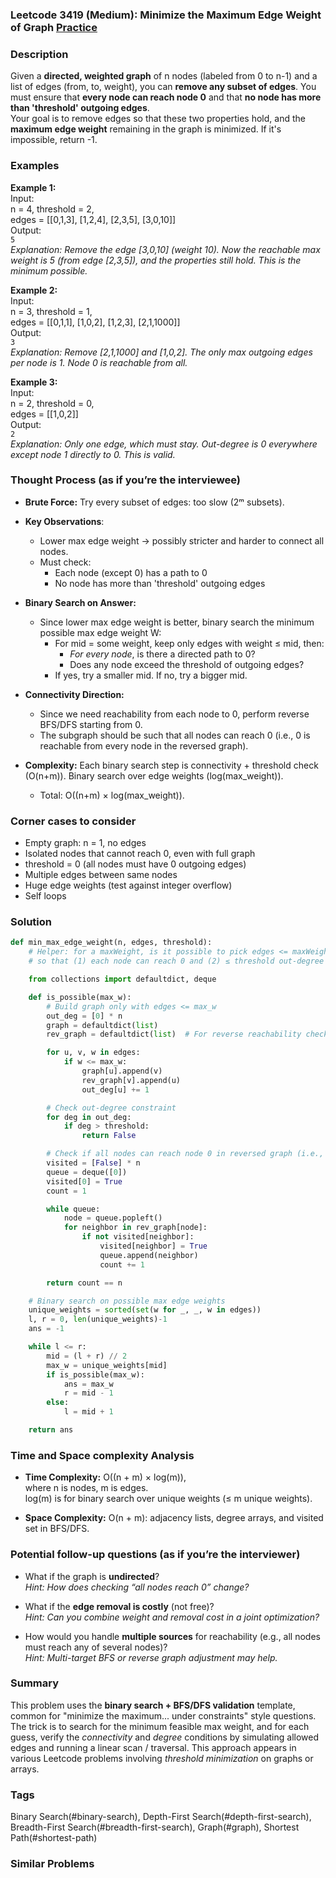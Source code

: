 ### Leetcode 3419 (Medium): Minimize the Maximum Edge Weight of Graph [Practice](https://leetcode.com/problems/minimize-the-maximum-edge-weight-of-graph)

### Description  
Given a **directed, weighted graph** of n nodes (labeled from 0 to n-1) and a list of edges (from, to, weight), you can **remove any subset of edges**. You must ensure that **every node can reach node 0** and that **no node has more than 'threshold' outgoing edges**.  
Your goal is to remove edges so that these two properties hold, and the **maximum edge weight** remaining in the graph is minimized. If it's impossible, return -1.

### Examples  

**Example 1:**  
Input:  
n = 4, threshold = 2,  
edges = [[0,1,3], [1,2,4], [2,3,5], [3,0,10]]  
Output:  
`5`  
*Explanation: Remove the edge [3,0,10] (weight 10). Now the reachable max weight is 5 (from edge [2,3,5]), and the properties still hold. This is the minimum possible.*

**Example 2:**  
Input:  
n = 3, threshold = 1,  
edges = [[0,1,1], [1,0,2], [1,2,3], [2,1,1000]]  
Output:  
`3`  
*Explanation: Remove [2,1,1000] and [1,0,2]. The only max outgoing edges per node is 1. Node 0 is reachable from all.*

**Example 3:**  
Input:  
n = 2, threshold = 0,  
edges = [[1,0,2]]  
Output:  
`2`  
*Explanation: Only one edge, which must stay. Out-degree is 0 everywhere except node 1 directly to 0. This is valid.*

### Thought Process (as if you’re the interviewee)  
- **Brute Force:** Try every subset of edges: too slow (2ᵐ subsets).
- **Key Observations**:  
  - Lower max edge weight → possibly stricter and harder to connect all nodes.
  - Must check:  
    - Each node (except 0) has a path to 0  
    - No node has more than 'threshold' outgoing edges
- **Binary Search on Answer:**  
  - Since lower max edge weight is better, binary search the minimum possible max edge weight W:
    - For mid = some weight, keep only edges with weight ≤ mid, then:
      - *For every node*, is there a directed path to 0?
      - Does any node exceed the threshold of outgoing edges?
    - If yes, try a smaller mid. If no, try a bigger mid.
- **Connectivity Direction:**  
  - Since we need reachability from each node to 0, perform reverse BFS/DFS starting from 0.
  - The subgraph should be such that all nodes can reach 0 (i.e., 0 is reachable from every node in the reversed graph).

- **Complexity:** Each binary search step is connectivity + threshold check (O(n+m)). Binary search over edge weights (log(max_weight)).  
  - Total: O((n+m) × log(max_weight)).

### Corner cases to consider  
- Empty graph: n = 1, no edges  
- Isolated nodes that cannot reach 0, even with full graph  
- threshold = 0 (all nodes must have 0 outgoing edges)  
- Multiple edges between same nodes  
- Huge edge weights (test against integer overflow)  
- Self loops

### Solution

```python
def min_max_edge_weight(n, edges, threshold):
    # Helper: for a maxWeight, is it possible to pick edges <= maxWeight
    # so that (1) each node can reach 0 and (2) ≤ threshold out-degree per node?

    from collections import defaultdict, deque

    def is_possible(max_w):
        # Build graph only with edges <= max_w
        out_deg = [0] * n
        graph = defaultdict(list)
        rev_graph = defaultdict(list)  # For reverse reachability check

        for u, v, w in edges:
            if w <= max_w:
                graph[u].append(v)
                rev_graph[v].append(u)
                out_deg[u] += 1

        # Check out-degree constraint
        for deg in out_deg:
            if deg > threshold:
                return False

        # Check if all nodes can reach node 0 in reversed graph (i.e., 0 can reach all nodes)
        visited = [False] * n
        queue = deque([0])
        visited[0] = True
        count = 1

        while queue:
            node = queue.popleft()
            for neighbor in rev_graph[node]:
                if not visited[neighbor]:
                    visited[neighbor] = True
                    queue.append(neighbor)
                    count += 1

        return count == n

    # Binary search on possible max edge weights
    unique_weights = sorted(set(w for _, _, w in edges))
    l, r = 0, len(unique_weights)-1
    ans = -1

    while l <= r:
        mid = (l + r) // 2
        max_w = unique_weights[mid]
        if is_possible(max_w):
            ans = max_w
            r = mid - 1
        else:
            l = mid + 1

    return ans
```

### Time and Space complexity Analysis  

- **Time Complexity:** O((n + m) × log(m)),  
  where n is nodes, m is edges.  
  log(m) is for binary search over unique weights (≤ m unique weights).
  
- **Space Complexity:** O(n + m): adjacency lists, degree arrays, and visited set in BFS/DFS.

### Potential follow-up questions (as if you’re the interviewer)  

- What if the graph is **undirected**?  
  *Hint: How does checking “all nodes reach 0” change?*

- What if the **edge removal is costly** (not free)?  
  *Hint: Can you combine weight and removal cost in a joint optimization?*

- How would you handle **multiple sources** for reachability (e.g., all nodes must reach any of several nodes)?  
  *Hint: Multi-target BFS or reverse graph adjustment may help.*

### Summary
This problem uses the **binary search + BFS/DFS validation** template, common for "minimize the maximum... under constraints" style questions. The trick is to search for the minimum feasible max weight, and for each guess, verify the *connectivity* and *degree* conditions by simulating allowed edges and running a linear scan / traversal. This approach appears in various Leetcode problems involving *threshold minimization* on graphs or arrays.

### Tags
Binary Search(#binary-search), Depth-First Search(#depth-first-search), Breadth-First Search(#breadth-first-search), Graph(#graph), Shortest Path(#shortest-path)

### Similar Problems
